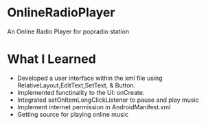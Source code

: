 # OnlineRadioPlayer
An Online Radio Player for popradio station 

# What I Learned
* Developed a user interface within the xml file using RelativeLayout,EditText,SetText, & Button.
* Implemented functinality to the UI: onCreate.
* Integrated setOnItemLongClickListener to pause and play music
* Implement internet permission in AndroidManifest.xml
* Getting source for playing online music
